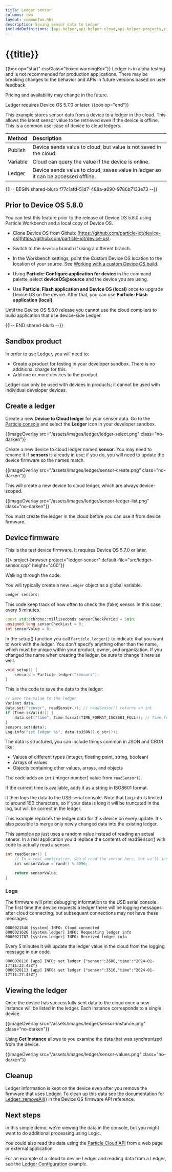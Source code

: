 ```yaml
---
title: Ledger sensor
columns: two
layout: commonTwo.hbs
description: Saving sensor data to Ledger
includeDefinitions: [api-helper,api-helper-cloud,api-helper-projects,zip]
---
```


# {{title}}

{{box op="start" cssClass="boxed warningBox"}}
Ledger is in alpha testing and is not recommended for production applications. There may be breaking changes to the behavior 
and APIs in future versions based on user feedback. 

Pricing and availability may change in the future.

Ledger requires Device OS 5.7.0 or later.
{{box op="end"}}

This example stores sensor data from a device to a ledger in the cloud. This allows the latest sensor value to be
retrieved even if the device is offline. This is a common use-case of device to cloud ledgers.

| Method | Description |
| :--- | :--- |
| Publish | Device sends value to cloud, but value is not saved in the cloud. |
| Variable | Cloud can query the value if the device is online. |
| Ledger | Device sends value to cloud, saves value in ledger so it can be accessed offline. |

{{!-- BEGIN shared-blurb f77c1afd-51d7-488a-a090-9786b7133e73 --}}

## Prior to Device OS 5.8.0

You can test this feature prior to the release of Device OS 5.8.0 using Particle Workbench and a local copy of Device OS.

- Clone Device OS from Github: [https://github.com/particle-iot/device-os](https://github.com/particle-iot/device-os).

- Switch to the `develop` branch if using a different branch.

- In the Workbench settings, point the Custom Device OS location to the location of your source. See [Working with a custom Device OS build](/getting-started/developer-tools/workbench-faq/#working-with-a-custom-device-os-build).

- Using **Particle: Configure application for device** in the command palette, select **deviceOS@source** and the device you are using.

- Use **Particle: Flash application and Device OS (local)** once to upgrade Device OS on the device. After that, you can use **Particle: Flash application (local)**.

Until the Device OS 5.8.0 release you cannot use the cloud compilers to build application that use device-side Ledger.

{{!-- END shared-blurb --}}


## Sandbox product

In order to use Ledger, you will need to:

- Create a product for testing in your developer sandbox. There is no additional charge for this.
- Add one or more devices to the product.

Ledger can only be used with devices in products; it cannot be used with individual developer devices.

## Create a ledger

Create a new **Device to Cloud ledger** for your sensor data. Go to the [Particle console](https://console.particle.io/) and select the **Ledger** icon in your developer sandbox. 

{{imageOverlay src="/assets/images/ledger/ledger-select.png" class="no-darken"}}

Create a new device to cloud ledger named **sensor**. You may need to rename it if **sensors** is already in use; if you do, you will need to update the device firmware so the names match.

{{imageOverlay src="/assets/images/ledger/sensor-create.png" class="no-darken"}}

This will create a new device to cloud ledger, which are always device-scoped.

{{imageOverlay src="/assets/images/ledger/sensor-ledger-list.png" class="no-darken"}}

You must create the ledger in the cloud before you can use it from device firmware.

## Device firmware

This is the test device firmware. It requires Device OS 5.7.0 or later.

{{> project-browser project="ledger-sensor" default-file="src/ledger-sensor.cpp" height="400"}}

Walking through the code:

You will typically create a new `Ledger` object as a global variable.

```cpp
Ledger sensors;
```

This code keep track of how often to check the (fake) sensor. In this case, every 5 minutes.

```cpp
const std::chrono::milliseconds sensorCheckPeriod = 5min;
unsigned long sensorCheckLast = 0;
int sensorValue = 0;
```

In the setup() function you call `Particle.ledger()` to indicate that you want to work with the ledger. You don't specify anything other than the name, which must be unique within your product, owner, and organization. If you changed the name when creating the ledger, be sure to change it here as well.

```cpp
void setup() {
    sensors = Particle.ledger("sensors");
}
```

This is the code to save the data to the ledger:

```cpp
// Save the value to the ledger
Variant data;
data.set("sensor", readSensor()); // readSensor() returns an int
if (Time.isValid()) {
    data.set("time", Time.format(TIME_FORMAT_ISO8601_FULL)); // Time.format returns a String
}
sensors.set(data);
Log.info("set ledger %s", data.toJSON().c_str());
```

The data is structured, you can include things common in JSON and CBOR like:

- Values of different types (integer, floating point, string, boolean)
- Arrays of values
- Objects containing other values, arrays, and objects

The code adds an `int` (integer number) value from `readSensor()`.

If the current time is available, adds it as a string in ISO8601 format.

It then logs the data to the USB serial console. Note that Log.info is limited to around 100 characters, so if your data is long it will be truncated in the log, but will be correct in the ledger.

This example replaces the ledger data for this device on every update. It's also possible to merge only newly changed data into the existing ledger.

This sample app just uses a random value instead of reading an actual sensor. In a real application you'd replace the contents of readSensor() with code to actually read a sensor.

```cpp
int readSensor() {
    // In a real application, you'd read the sensor here, but we'll just set a random 12-bit value
    int sensorValue = rand() % 4096;

    return sensorValue;
}
```


### Logs

The firmware will print debugging information to the USB serial console. The first time the device requests a ledger there will be logging messages
after cloud connecting, but subsequent connections may not have these messages.

```
0000021540 [system] INFO: Cloud connected
0000021626 [system.ledger] INFO: Requesting ledger info
0000021787 [system.ledger] INFO: Received ledger info
```

Every 5 minutes it will update the ledger value in the cloud from the logging message in our code.

```
0000020116 [app] INFO: set ledger {"sensor":2688,"time":"2024-01-17T11:22:43Z"}
0000320113 [app] INFO: set ledger {"sensor":3516,"time":"2024-01-17T11:27:43Z"}
```

## Viewing the ledger

Once the device has successfully sent data to the cloud once a new instance will be listed in the ledger. Each instance corresponds to a single device.

{{imageOverlay src="/assets/images/ledger/sensor-instance.png" class="no-darken"}}

Using **Get Instance** allows to you examine the data that was synchronized from the device.

{{imageOverlay src="/assets/images/ledger/sensor-values.png" class="no-darken"}}

## Cleanup

Ledger information is kept on the device even after you remove the firmware that uses Ledger. To clean up this data
see the documentation for [Ledger::removeAll()](/reference/device-os/api/ledger/removeall-ledger-class/) in the Device OS 
firmware API reference.


## Next steps

In this simple demo, we're viewing the data in the console, but you might want to do additional processing using Logic. 

You could also read the data using the [Particle Cloud API](/reference/cloud-apis/api/#ledger) from a web page or external application.

For an example of a cloud to device Ledger and reading data from a Ledger, see the [Ledger Configuration](/getting-started/logic-ledger/ledger-configuration/) example.
